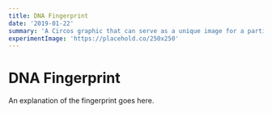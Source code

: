 ```yaml
---
title: DNA Fingerprint
date: '2019-01-22'
summary: 'A Circos graphic that can serve as a unique image for a particular strain of plant.'
experimentImage: 'https://placehold.co/250x250'
---
```


<!-- Experiments will go here -->

# DNA Fingerprint

An explanation of the fingerprint goes here.
